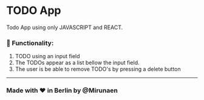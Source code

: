 # TODO App

Todo App using only JAVASCRIPT and REACT.


### :ledger: Functionality:
1. TODO using an input field
2. The TODOs appear as a list bellow the input field.
3. The user is be able to remove TODO's by pressing a delete button





--- 

### Made with :heart: in Berlin by @Mirunaen